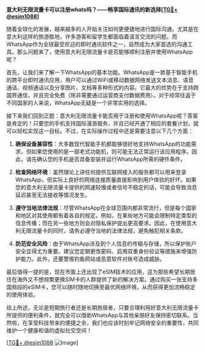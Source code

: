 **意大利无限流量卡可以注册whats吗？——畅享国际通讯的新选择[[TG💪+ @esim1088](https://t.me/s/esim1088)]**

随着全球化的发展，越来越多的人开始关注如何更便捷地进行国际沟通。尤其是在意大利这样的旅游胜地，许多游客和留学生都面临着语言交流的问题。而WhatsApp作为全球最受欢迎的即时通讯软件之一，自然成为大家首选的沟通工具。那么问题来了，使用意大利无限流量卡是否能够顺利注册并使用WhatsApp呢？

首先，让我们来了解一下WhatsApp的基本功能。WhatsApp是一款基于智能手机的跨平台即时通讯应用，用户可以通过WiFi或移动数据网络发送文本消息、语音通话、视频通话以及分享图片、文档等多种形式的内容。它最大的优势在于支持跨国界通信，并且完全免费（除非需要通过运营商支付数据费用）。对于经常往返于不同国家的人来说，WhatsApp无疑是一个非常实用的选择。

接下来我们回到正题：意大利无限流量卡能否用于注册和使用WhatsApp呢？答案是肯定的！只要您的手机支持国际漫游服务，并且已经开通了相应的套餐计划，就可以轻松实现这一目标。不过，在实际操作过程中还是需要注意以下几个方面：

1. **确保设备兼容性**：大多数现代智能手机都能够很好地支持WhatsApp的功能需求，但如果您使用的是一部老式功能机，则可能无法正常运行该应用程序。因此，请先确认您的手机是否具备安装并运行WhatsApp所需的硬件条件。

2. **检查网络环境**：虽然理论上讲任何提供互联网接入的服务都可以用来登录WhatsApp，但实际上良好的网络连接质量直接影响到用户体验的好坏。如果您的意大利无限流量卡提供的网速较慢或者信号不稳定的话，可能会导致消息延迟甚至无法接收等情况发生。

3. **遵守当地法律法规**：尽管WhatsApp在全球范围内都非常流行，但是每个国家和地区对其使用都有着各自的规定。例如，在某些地方可能会限制特定类型的信息传播；而在另一些地方则会对隐私保护提出更高要求。因此，在使用意大利无限流量卡的同时，请务必遵守当地的法律法规，避免触犯相关条款。

4. **防范安全风险**：由于WhatsApp涉及到个人信息的传输与存储，所以保护账户安全显得尤为重要。建议您定期更改密码、启用双重身份验证等措施来增强防护能力。此外，还要警惕钓鱼网站或恶意软件对账号造成威胁。

最后值得一提的是，现在市面上还出现了eSIM技术的应用，这为那些希望长期居住在海外又不想频繁更换SIM卡的人群提供了新的解决方案。通过购买一张支持多国频段的eSIM卡，您可以随时随地切换至最优网络环境，从而获得更加流畅稳定的使用体验。

综上所述，无论是短期旅行者还是长期旅居者，只要合理利用好意大利无限流量卡所提供的便利条件，就完全可以借助WhatsApp与其他亲朋好友保持密切联系。当然啦，在享受科技带来的便捷之余，我们也应该时刻牢记网络安全的重要性，共同维护一个健康和谐的虚拟社交空间！

[[TG💪+ @esim1088](https://t.me/s/esim1088) ![Image](https://i.postimg.cc/4NQfJmqS/Snipaste-2025-05-13-00-14-12.png)]